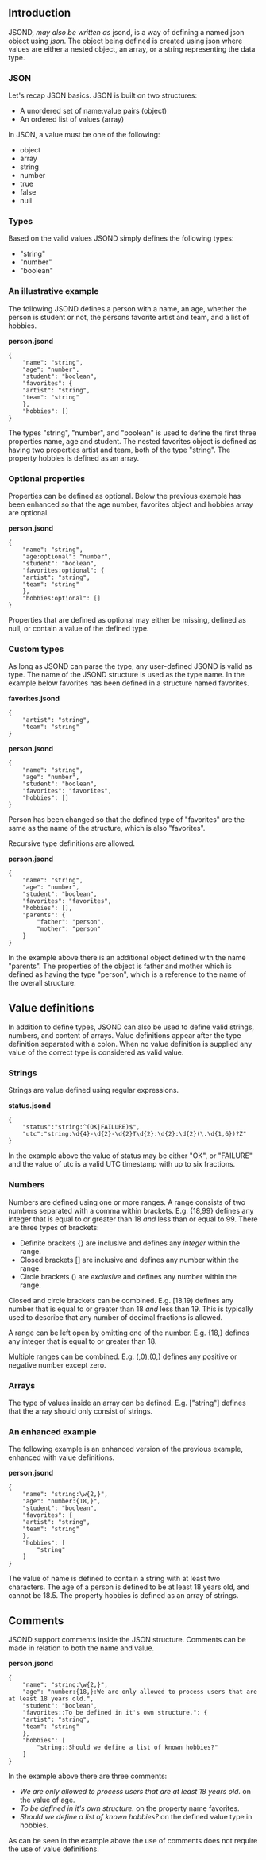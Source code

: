 
## Introduction

JSOND, _may also be written as_ jsond, is a way of defining a named json object using _json_. The object being defined is created using json where values are either a nested object, an array, or a string representing the data type.

### JSON

Let's recap JSON basics. JSON is built on two structures:

- A unordered set of name:value pairs (object)
- An ordered list of values (array)

In JSON, a value must be one of the following:

- object
- array
- string
- number
- true
- false
- null

### Types

Based on the valid values JSOND simply defines the following types:

- "string"
- "number"
- "boolean"

### An illustrative example

The following JSOND defines a person with a name, an age, whether the person is student or not, the persons favorite artist and team, and a list of hobbies.

**person.jsond**
```
{
    "name": "string",
    "age": "number",
    "student": "boolean",
    "favorites": {
	"artist": "string",
	"team": "string"
    },
    "hobbies": []
}
```

The types "string", "number", and "boolean" is used to define the first three properties name, age and student. The nested favorites object is defined as having two properties artist and team, both of the type "string". The property hobbies is defined as an array.

### Optional properties

Properties can be defined as optional. Below the previous example has been enhanced so that the age number, favorites object and hobbies array are optional.

**person.jsond**
```
{
    "name": "string",
    "age:optional": "number",
    "student": "boolean",
    "favorites:optional": {
	"artist": "string",
	"team": "string"
    },
    "hobbies:optional": []
}
```

Properties that are defined as optional may either be missing, defined as null, or contain a value of the defined type.

### Custom types

As long as JSOND can parse the type, any user-defined JSOND is valid as type. The name of the JSOND structure is used as the type name. In the example below favorites has been defined in a structure named favorites.

**favorites.jsond**
```
{
    "artist": "string",
    "team": "string"
}
```

**person.jsond**
```
{
    "name": "string",
    "age": "number",
    "student": "boolean",
    "favorites": "favorites",
    "hobbies": []
}
```

Person has been changed so that the defined type of "favorites" are the same as the name of the structure, which is also "favorites".

Recursive type definitions are allowed.

**person.jsond**
```
{
    "name": "string",
    "age": "number",
    "student": "boolean",
    "favorites": "favorites",
    "hobbies": [],
    "parents": {
        "father": "person",
        "mother": "person"
    }
}
```

In the example above there is an additional object defined with the name "parents". The properties of the object is father and mother which is defined as having the type "person", which is a reference to the name of the overall structure.

## Value definitions

In addition to define types, JSOND can also be used to define valid strings, numbers, and content of arrays. Value definitions appear after the type definition separated with a colon. When no value definition is supplied any value of the correct type is considered as valid value.

### Strings

Strings are value defined using regular expressions.

**status.jsond**
```
{
	"status":"string:^(OK|FAILURE)$",
	"utc":"string:\d{4}-\d{2}-\d{2}T\d{2}:\d{2}:\d{2}(\.\d{1,6})?Z"
}
```

In the example above the value of status may be either "OK", or "FAILURE" and the value of utc is a valid UTC timestamp with up to six fractions.

### Numbers

Numbers are defined using one or more ranges. A range consists of two numbers separated with a comma within brackets. E.g. {18,99} defines any integer that is equal to or greater than 18 _and_ less than or equal to 99. There are three types of brackets:

- Definite brackets {} are inclusive and defines any _integer_ within the range.
- Closed brackets [] are inclusive and defines any number within the range.
- Circle brackets () are _exclusive_ and defines any number within the range.

Closed and circle brackets can be combined. E.g. [18,19) defines any number that is equal to or greater than 18 _and_ less than 19. This is typically used to describe that any number of decimal fractions is allowed.

A range can be left open by omitting one of the number. E.g. {18,} defines any integer that is equal to or greater than 18.

Multiple ranges can be combined. E.g. (,0),(0,) defines any positive or negative number except zero.

### Arrays

The type of values inside an array can be defined. E.g. ["string"] defines that the array should only consist of strings.

### An enhanced example

The following example is an enhanced version of the previous example, enhanced with value definitions.

**person.jsond**
```
{
    "name": "string:\w{2,}",
    "age": "number:{18,}",
    "student": "boolean",
    "favorites": {
	"artist": "string",
	"team": "string"
    },
    "hobbies": [
        "string"
    ]
}
```

The value of name is defined to contain a string with at least two characters. The age of a person is defined to be at least 18 years old, and cannot be 18.5. The property hobbies is defined as an array of strings.

## Comments

JSOND support comments inside the JSON structure. Comments can be made in relation to both the name and value.

**person.jsond**
```
{
    "name": "string:\w{2,}",
    "age": "number:{18,}:We are only allowed to process users that are at least 18 years old.",
    "student": "boolean",
    "favorites::To be defined in it's own structure.": {
	"artist": "string",
	"team": "string"
    },
    "hobbies": [
        "string::Should we define a list of known hobbies?"
    ]
}
```

In the example above there are three comments:

- _We are only allowed to process users that are at least 18 years old._ on the value of age.
- _To be defined in it's own structure._ on the property name favorites.
- _Should we define a list of known hobbies?_ on the defined value type in hobbies.

As can be seen in the example above the use of comments does not require the use of value definitions.